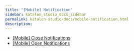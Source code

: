```yaml
---
title: "[Mobile] Notification" 
sidebar: katalon_studio_docs_sidebar
permalink: katalon-studio/docs/mobile-notification.html 
description: 
---
```

*   [\[Mobile\] Close Notifications](/display/KD/%5BMobile%5D+Close+Notifications)
*   [\[Mobile\] Open Notifications](/display/KD/%5BMobile%5D+Open+Notifications)
